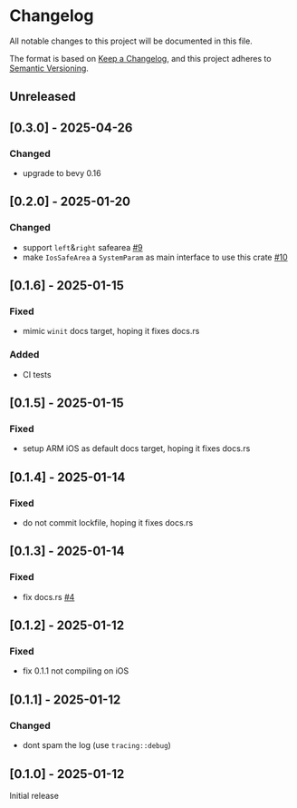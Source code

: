 # Changelog

All notable changes to this project will be documented in this file.

The format is based on [Keep a Changelog](https://keepachangelog.com/en/1.0.0/),
and this project adheres to [Semantic Versioning](https://semver.org/spec/v2.0.0.html).

## Unreleased

## [0.3.0] - 2025-04-26

### Changed
* upgrade to bevy 0.16

## [0.2.0] - 2025-01-20

### Changed

* support `left`&`right` safearea [#9](https://github.com/rustunit/bevy_ios_safearea/pull/9)
* make `IosSafeArea` a `SystemParam` as main interface to use this crate [#10](https://github.com/rustunit/bevy_ios_safearea/pull/10)

## [0.1.6] - 2025-01-15

### Fixed

* mimic `winit` docs target, hoping it fixes docs.rs

### Added

* CI tests

## [0.1.5] - 2025-01-15

### Fixed
* setup ARM iOS as default docs target, hoping it fixes docs.rs

## [0.1.4] - 2025-01-14

### Fixed
* do not commit lockfile, hoping it fixes docs.rs

## [0.1.3] - 2025-01-14

### Fixed
* fix docs.rs [#4](https://github.com/rustunit/bevy_ios_safearea/pull/4)

## [0.1.2] - 2025-01-12

### Fixed
* fix 0.1.1 not compiling on iOS

## [0.1.1] - 2025-01-12

### Changed
* dont spam the log (use `tracing::debug`)

## [0.1.0] - 2025-01-12

Initial release
